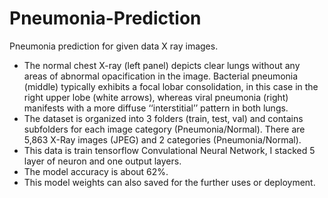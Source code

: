 # Pneumonia-Prediction
Pneumonia prediction for given data X ray images.
- The normal chest X-ray (left panel) depicts clear lungs without any areas of abnormal opacification in the image. Bacterial pneumonia (middle) typically exhibits a focal lobar consolidation, in this case in the right upper lobe (white arrows), whereas viral pneumonia (right) manifests with a more diffuse ‘‘interstitial’’ pattern in both lungs.
- The dataset is organized into 3 folders (train, test, val) and contains subfolders for each image category (Pneumonia/Normal). There are 5,863 X-Ray images (JPEG) and 2 categories (Pneumonia/Normal).
- This data is train tensorflow Convulational Neural Network, I stacked 5 layer of neuron and one output layers.
- The model accuracy is about 62%.
- This model weights can also saved for the further uses or deployment.
